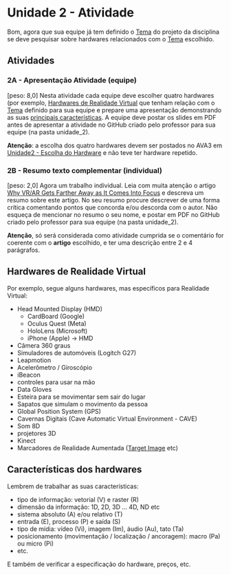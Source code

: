 <!--  FIXME:Inicio semestre -->  

[Unidade2 - Escolha do Hardware]: <https://ava3.furb.br/mod/forum/view.php?id=898871> "HardwareEScolha"  

# Unidade 2 - Atividade  

Bom, agora que sua equipe já tem definido o [Tema](../Unidade1/atividadeAula.md#temas "Tema") do projeto da disciplina se deve pesquisar sobre hardwares relacionados com o [Tema](../Unidade1/atividadeAula.md#temas "Tema") escolhido.  

## Atividades

### 2A - Apresentação Atividade (equipe)

\[peso: 8,0] Nesta atividade cada equipe deve escolher quatro hardwares (por exemplo, [Hardwares de Realidade Virtual](#hardwares-de-realidade-virtual "Hardwares de Realidade Virtual") que tenham relação com o [Tema](../Unidade1/atividadeAula.md#temas "Tema") definido para sua equipe e prepare uma apresentação demonstrando as suas [principais características](#características-dos-hardwares "principais características"). A equipe deve postar os slides em PDF antes de apresentar a atividade no GitHub criado pelo professor para sua equipe (na pasta unidade_2).  
<!-- Como parâmetro (aproximado) usem no máximo uns 5 minutos para cada aplicativo e 5 minutos para discussão. -->  

**Atenção**: a escolha dos quatro hardwares devem ser postados no AVA3 em [Unidade2 - Escolha do Hardware] e não teve ter hardware repetido.  


### 2B - Resumo texto complementar (individual)

\[peso: 2,0] Agora um trabalho individual. Leia com muita atenção o artigo [Why VR/AR Gets Farther Away as It Comes Into Focus](atividade_WhyVRARGetsFartherAwayAsItComesIntoFocus.pdf) e descreva um resumo sobre este artigo. No seu resumo procure descrever de uma forma crítica comentando pontos que concorda e/ou descorda com o autor.
Não esqueça de mencionar no resumo o seu nome, e postar em PDF no GitHub criado pelo professor para sua equipe (na pasta unidade_2).  

**Atenção**, só será considerada como atividade cumprida se o comentário for coerente com o **artigo** escolhido, e ter uma descrição entre 2 e 4 parágrafos.  

## Hardwares de Realidade Virtual

Por exemplo, segue alguns hardwares, mas específicos para Realidade Virtual:  

- Head Mounted Display (HMD)  
  - CardBoard (Google)  
  - Oculus Quest (Meta)  
  - HoloLens (Microsoft)  
  - iPhone (Apple) -> HMD  
- Câmera 360 graus  
- Simuladores de automóveis (Logitch G27)  
- Leapmotion  
- Acelerômetro / Giroscópio  
- iBeacon  
- controles para usar na mão  
- Data Gloves  
- Esteira para se movimentar sem sair do lugar  
- Sapatos que simulam o movimento da pessoa  
- Global Position System (GPS)  
- Cavernas Digitais (Cave Automatic Virtual Environment - CAVE)  
- Som 8D  
- projetores 3D  
- Kinect  
- Marcadores de Realidade Aumentada ([Target Image](https://library.vuforia.com/objects/image-targets "Target Image") etc)  

## Características dos hardwares  

Lembrem de trabalhar as suas características:  

- tipo de informação: vetorial (V) e raster (R)  
- dimensão da informação: 1D, 2D, 3D ... 4D, ND etc  
- sistema absoluto (A) e/ou relativo (T)  
- entrada (E), processo (P) e saída (S)  
- tipo de mídia: vídeo (Vi), imagem (Im), áudio (Au), tato (Ta)  
- posicionamento (movimentação / localização / ancoragem): macro (Pa) ou micro (Pi)  
- etc.

E também de verificar a especificação do hardware, preços, etc.  
